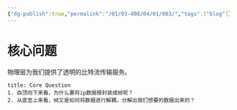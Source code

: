 ```yaml
---
{"dg-publish":true,"permalink":"/01/03-408/04/01/003/","tags":["blog"]}
---
```



# 核心问题
物理层为我们提供了透明的比特流传输服务。
```ad-question
title: Core Question
1. 自顶向下来看，为什么要将ip数据报封装成帧呢？
2. 从底至上来看，帧又是如何将数据进行解耦，分解出我们想要的数据出来的？
```


